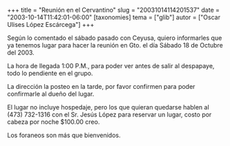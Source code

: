 +++
title = "Reunión en el Cervantino"
slug = "20031014114201537"
date = "2003-10-14T11:42:01-06:00"
[taxonomies]
tema = ["glib"]
autor = ["Oscar Ulises López Escárcega"]
+++

Según lo comentado el sábado pasado con Ceyusa, quiero informarles que
ya tenemos lugar para hacer la reunión en Gto. el día Sábado 18 de
Octubre del 2003.

<!-- more -->
La hora de llegada 1:00 P.M., para poder ver antes de salir al
despapaye, todo lo pendiente en el grupo.

La dirección la posteo en la tarde, por favor confirmen para poder
confirmarle al dueño del lugar.

El lugar no incluye hospedaje, pero los que quieran quedarse hablen al
(473) 732-1316 con el Sr. Jesús López para reservar un lugar, costo por
cabeza por noche $100.00 creo.

Los foraneos son más que bienvenidos.
